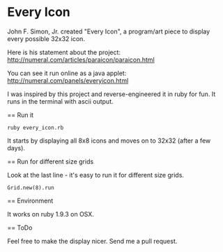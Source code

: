 Every Icon
==========

John F. Simon, Jr. created "Every Icon", a program/art piece to display every possible 32x32 icon. 

Here is his statement about the project: http://numeral.com/articles/paraicon/paraicon.html

You can see it run online as a java applet: http://numeral.com/panels/everyicon.html 

I was inspired by this project and reverse-engineered it in ruby for fun. It runs in the terminal with ascii output.

== Run it

    ruby every_icon.rb

It starts by displaying all 8x8 icons and moves on to 32x32 (after a few days).

== Run for different size grids

Look at the last line - it's easy to run it for different size grids.

    Grid.new(8).run

== Environment

It works on ruby 1.9.3 on OSX.

== ToDo

Feel free to make the display nicer. Send me a pull request.

